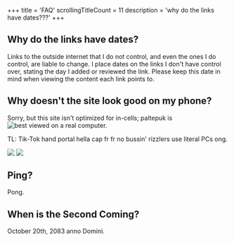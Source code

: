 +++
title               = 'FAQ'
scrollingTitleCount = 11
description         = 'why do the links have dates???'
+++

## Why do the links have dates?

Links to the outside internet that I do not control, and even the ones I do
control, are liable to change. I place dates on the links I don't have control
over, stating the day I added or reviewed the link. Please keep this date in
mind when viewing the content each link points to.

## Why doesn't the site look good on my phone?

Sorry, but this site isn't optimized for in-cells; paltepuk is
![best viewed on a real computer.](/web-buttons/best-viewed-on-a-real-computer.webp)

TL: Tik-Tok hand portal hella cap fr fr no bussin' rizzlers use literal PCs ong.

![](/web-buttons/best-viewed-with-a-computer.gif)
![](/web-buttons/dont-be-a-phone-chump.webp)

## Ping?

Pong.

## When is the Second Coming?

October 20th, 2083 anno Domini.

